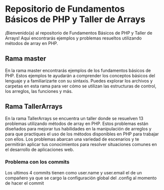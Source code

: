 # Repositorio de Fundamentos Básicos de PHP y Taller de Arrays

¡Bienvenido(a) al repositorio de Fundamentos Básicos de PHP y Taller de Arrays! Aquí encontrarás ejemplos y problemas resueltos utilizando métodos de array en PHP.


## Rama master
En la rama master encontrarás ejemplos de los fundamentos básicos de PHP. Estos ejemplos te ayudarán a comprender los conceptos básicos del lenguaje y a familiarizarte con su sintaxis. Puedes explorar los archivos y carpetas en esta rama para ver cómo se utilizan las estructuras de control, los arreglos, las funciones y más.

## Rama TallerArrays
En la rama TallerArrays se encuentra un taller donde se resuelven 13 problemas utilizando métodos de array en PHP. Estos problemas están diseñados para mejorar tus habilidades en la manipulación de arreglos y para que practiques el uso de los métodos disponibles en PHP para trabajar con ellos. Los problemas abarcan una variedad de escenarios y te permitirán aplicar tus conocimientos para resolver situaciones comunes en el desarrollo de aplicaciones web.


### Problema con los commits

Los ultimos 4 commits tienen como user.name y user.email el de un compañero ya que se cargo la configuración global del .config al momento de hacer el commit
